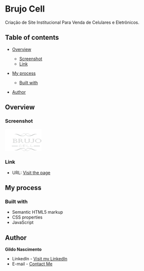 # Brujo Cell

Criação de Site Institucional Para Venda de Celulares e Eletrônicos.

## Table of contents

- [Overview](#overview)

  - [Screenshot](#screenshot)
  - [Link](#link)

- [My process](#my-process)

  - [Built with](#built-with)

- [Author](#author)

  

## Overview

### Screenshot
<img src="https://github.com/gildonascimento/brujo-cell/blob/main/web/img/logo/brujocell.svg" style="zoom:50%;" />




### Link

- URL: [Visit the page](https://brujocell.netlify.app/)



## My process

### Built with

- Semantic HTML5 markup
- CSS properties
- JavaScript



## Author

**Gildo Nascimento**

- LinkedIn - [Visit my LinkedIn](https://www.linkedin.com/in/gildonascimento/)
- E-mail - [Contact Me](mailto:bcgildo@gmail.com)
